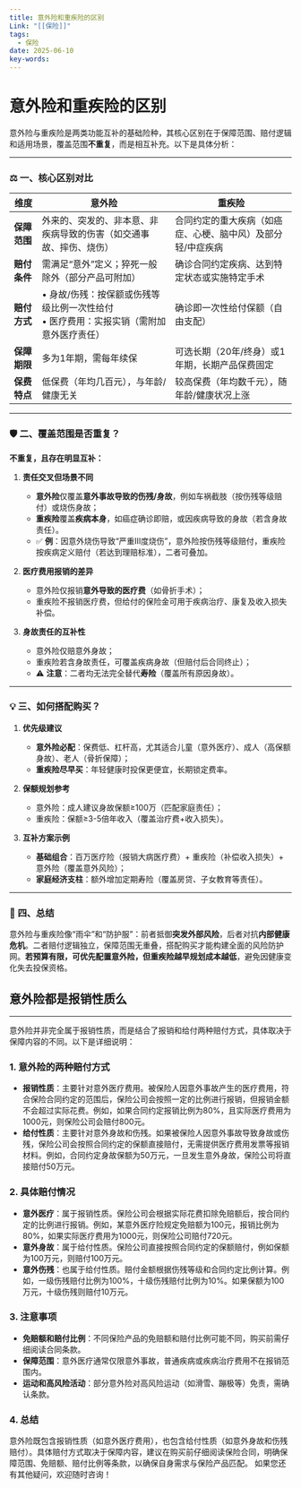 ```yaml
---
title: 意外险和重疾险的区别
Link: "[[保险]]"
tags:
  - 保险
date: 2025-06-10
key-words:
---
```

# 意外险和重疾险的区别
意外险与重疾险是两类功能互补的基础险种，其核心区别在于保障范围、赔付逻辑和适用场景，覆盖范围**不重复**，而是相互补充。以下是具体分析：

---

### ⚖️ **一、核心区别对比**
| **维度**   | **意外险**                                           | **重疾险**                        |
| -------- | ------------------------------------------------- | ------------------------------ |
| **保障范围** | 外来的、突发的、非本意、非疾病导致的伤害（如交通事故、摔伤、烧伤）                 | 合同约定的重大疾病（如癌症、心梗、脑中风）及部分轻/中症疾病 |
| **赔付条件** | 需满足“意外”定义；猝死一般除外（部分产品可附加）                         | 确诊合同约定疾病、达到特定状态或实施特定手术         |
| **赔付方式** | • 身故/伤残：按保额或伤残等级比例一次性给付<br>• 医疗费用：实报实销（需附加意外医疗责任） | 确诊即一次性给付保额（自由支配）               |
| **保障期限** | 多为1年期，需每年续保                                       | 可选长期（20年/终身）或1年期，长期产品保费固定      |
| **保费特点** | 低保费（年均几百元），与年龄/健康无关                               | 较高保费（年均数千元），随年龄/健康状况上涨         |

---

### 🛡️ **二、覆盖范围是否重复？**
**不重复，且存在明显互补：**
1. **责任交叉但场景不同**  
   - **意外险**仅覆盖**意外事故导致的伤残/身故**，例如车祸截肢（按伤残等级赔付）或烧伤身故；  
   - **重疾险**覆盖**疾病本身**，如癌症确诊即赔，或因疾病导致的身故（若含身故责任）。  
   - ✅ **例**：因意外烧伤导致“严重Ⅲ度烧伤”，意外险按伤残等级赔付，重疾险按疾病定义赔付（若达到理赔标准），二者可叠加。

2. **医疗费用报销的差异**  
   - 意外险仅报销**意外导致的医疗费**（如骨折手术）；  
   - 重疾险不报销医疗费，但给付的保险金可用于疾病治疗、康复及收入损失补偿。

3. **身故责任的互补性**  
   - 意外险仅赔意外身故；  
   - 重疾险若含身故责任，可覆盖疾病身故（但赔付后合同终止）；  
   - ⚠️ **注意**：二者均无法完全替代**寿险**（覆盖所有原因身故）。

---

### 💡 **三、如何搭配购买？**
1. **优先级建议**  
   - **意外险必配**：保费低、杠杆高，尤其适合儿童（意外医疗）、成人（高保额身故）、老人（骨折保障）；  
   - **重疾险尽早买**：年轻健康时投保更便宜，长期锁定费率。

2. **保额规划参考**  
   - 意外险：成人建议身故保额≥100万（匹配家庭责任）；  
   - 重疾险：保额≥3-5倍年收入（覆盖治疗费+收入损失）。

3. **互补方案示例**  
   - **基础组合**：百万医疗险（报销大病医疗费）+ 重疾险（补偿收入损失）+ 意外险（覆盖意外风险）；  
   - **家庭经济支柱**：额外增加定期寿险（覆盖房贷、子女教育等责任）。

---

### 💎 **四、总结**
意外险与重疾险像“雨伞”和“防护服”：前者抵御**突发外部风险**，后者对抗**内部健康危机**。二者赔付逻辑独立，保障范围无重叠，搭配购买才能构建全面的风险防护网。**若预算有限，可优先配置意外险，但重疾险越早规划成本越低**，避免因健康变化失去投保资格。

## 意外险都是报销性质么
---

意外险并非完全属于报销性质，而是结合了报销和给付两种赔付方式，具体取决于保障内容的不同。以下是详细说明：
### 1. 意外险的两种赔付方式
- **报销性质**：主要针对意外医疗费用。被保险人因意外事故产生的医疗费用，符合保险合同约定的范围后，保险公司会按照一定的比例进行报销，但报销金额不会超过实际花费。例如，如果合同约定报销比例为80%，且实际医疗费用为1000元，则保险公司会赔付800元。
- **给付性质**：主要针对意外身故和伤残。如果被保险人因意外事故导致身故或伤残，保险公司会按照合同约定的保额直接赔付，无需提供医疗费用发票等报销材料。例如，合同约定身故保额为50万元，一旦发生意外身故，保险公司将直接赔付50万元。
### 2. 具体赔付情况
- **意外医疗**：属于报销性质。保险公司会根据实际花费扣除免赔额后，按合同约定的比例进行报销。例如，某意外医疗险规定免赔额为100元，报销比例为80%，如果实际医疗费用为1000元，则保险公司赔付720元。
- **意外身故**：属于给付性质。保险公司直接按照合同约定的保额赔付，例如保额为100万元，则赔付100万元。
- **意外伤残**：也属于给付性质。赔付金额根据伤残等级和合同约定比例计算。例如，一级伤残赔付比例为100%，十级伤残赔付比例为10%。如果保额为100万元，十级伤残则赔付10万元。
### 3. 注意事项
- **免赔额和赔付比例**：不同保险产品的免赔额和赔付比例可能不同，购买前需仔细阅读合同条款。
- **保障范围**：意外医疗通常仅限意外事故，普通疾病或疾病治疗费用不在报销范围内。
- **运动和高风险活动**：部分意外险对高风险运动（如滑雪、蹦极等）免责，需确认条款。
### 4. 总结
意外险既包含报销性质（如意外医疗费用），也包含给付性质（如意外身故和伤残赔付）。具体赔付方式取决于保障内容，建议在购买前仔细阅读保险合同，明确保障范围、免赔额、赔付比例等条款，以确保自身需求与保险产品匹配。
如果您还有其他疑问，欢迎随时咨询！
